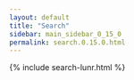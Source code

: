```yaml
---
layout: default
title: "Search"
sidebar: main_sidebar_0_15_0
permalink: search.0.15.0.html
---
```


{% include search-lunr.html %}
